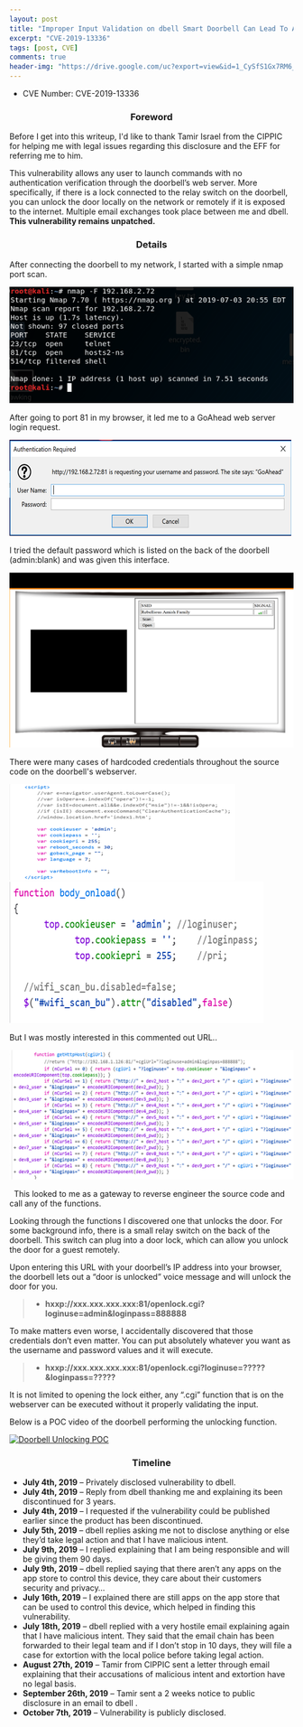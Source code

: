 ```yaml
---
layout: post
title: "Improper Input Validation on dbell Smart Doorbell Can Lead To Attackers Remotely Unlocking Door"
excerpt: "CVE-2019-13336"
tags: [post, CVE]
comments: true
header-img: "https://drive.google.com/uc?export=view&id=1_CySfS1Gx7RM6__cCYRLC3q2gU6eiSgP"
---
```


 - CVE Number: CVE-2019-13336

<center><h3>Foreword</h3></center>

Before I get into this writeup, I'd like to thank Tamir Israel from the CIPPIC for helping me with legal issues regarding this disclosure and the EFF for referring me to him.
&nbsp;

This vulnerability allows any user to launch commands with no authentication verification through the doorbell’s web server. More specifically, if there is a lock connected to the relay switch on the doorbell, you can unlock the door locally on the network or remotely if it is exposed to the internet. Multiple email exchanges took place between me and dbell. **This vulnerability remains unpatched.**
&nbsp;

<center><h3>Details</h3></center>

After connecting the doorbell to my network, I started with a simple nmap port scan.

<img src="/assets/images/nmap.png" alt="nmap scan">

After going to port 81 in my browser, it led me to a GoAhead web server login request.

<img src="/assets/images/rsz_login.png" alt="GoAhead login">

I tried the default password which is listed on the back of the doorbell (admin:blank) and was given this interface.

<img src="/assets/images/rsz_page.png" alt="Page">

There were many cases of hardcoded credentials throughout the source code on the doorbell's webserver.
&nbsp;

<img src="/assets/images/rsz_creds1.png" alt="hardcoded creds 1">
<img src="/assets/images/rsz_creds2.png" alt="hardcoded creds 1">

But I was mostly interested in this commented out URL..
&nbsp;

<img src="/assets/images/rsz_url.png" alt="commented out URL">

&nbsp;
This looked to me as a gateway to reverse engineer the source code and call any of the functions.

Looking through the functions I discovered one that unlocks the door. For some background info, there is a small relay switch on the back of the doorbell. This switch can plug into a door lock, which can allow you unlock the door for a guest remotely.
&nbsp;

Upon entering this URL with your doorbell’s IP address into your browser, the doorbell lets out a “door is unlocked” voice message and will unlock the door for you.

> - **hxxp://xxx.xxx.xxx.xxx:81/openlock.cgi?loginuse=admin&loginpass=888888**

To make matters even worse, I accidentally discovered that those credentials don’t even matter. You can put absolutely whatever you want as the username and password values and it will execute.

> - **hxxp://xxx.xxx.xxx.xxx:81/openlock.cgi?loginuse=?????&loginpass=?????**

It is not limited to opening the lock either, any “.cgi” function that is on the webserver can be executed without it properly validating the input.
&nbsp;

Below is a POC video of the doorbell performing the unlocking function.
&nbsp;

[![Doorbell Unlocking POC](https://img.youtube.com/vi/SkTKt1nV57I/0.jpg
)](https://www.youtube.com/watch?v=SkTKt1nV57I)


<center><h3>Timeline</h3></center>

 - **July 4th, 2019** – Privately disclosed vulnerability to dbell.
 - **July 4th, 2019** – Reply from dbell thanking me and explaining its been discontinued for 3 years.
 - **July 4th, 2019** – I requested if the vulnerability could be published earlier since the product has been discontinued.
 - **July 5th, 2019** – dbell replies asking me not to disclose anything or else they’d take legal action and that I have malicious intent.
 - **July 9th, 2019** – I replied explaining that I am being responsible and will be giving them 90 days.
 - **July 9th, 2019** – dbell replied saying that there aren’t any apps on the app store to control this device, they care about their customers security and privacy…
 - **July 16th, 2019** – I explained there are still apps on the app store that can be used to control this device, which helped in finding this vulnerability.
 - **July 18th, 2019** – dbell replied with a very hostile email explaining again that I have malicious intent. They said that the email chain has been forwarded to their legal team and if I don’t stop in 10 days, they will file a case for extortion with the local police before taking legal action.
 - **August 27th, 2019** – Tamir from CIPPIC sent a letter through email explaining that their accusations of malicious intent and extortion have no legal basis.
 - **September 26th, 2019** – Tamir sent a 2 weeks notice to public disclosure in an email to dbell .
 - **October 7th, 2019** – Vulnerability is publicly disclosed.

